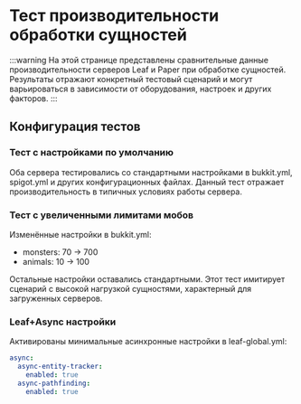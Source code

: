 # Тест производительности обработки сущностей

:::warning
На этой странице представлены сравнительные данные производительности серверов Leaf и Paper при обработке сущностей. Результаты отражают конкретный тестовый сценарий и могут варьироваться в зависимости от оборудования, настроек и других факторов.
:::

<entity-performance-graph />

## Конфигурация тестов

### Тест с настройками по умолчанию

Оба сервера тестировались со стандартными настройками в bukkit.yml, spigot.yml и других конфигурационных файлах. Данный тест отражает производительность в типичных условиях работы сервера.

### Тест с увеличенными лимитами мобов

Изменённые настройки в bukkit.yml:

- monsters: 70 → 700
- animals: 10 → 100

Остальные настройки оставались стандартными. Этот тест имитирует сценарий с высокой нагрузкой сущностями, характерный для загруженных серверов.

### Leaf+Async настройки

Активированы минимальные асинхронные настройки в leaf-global.yml:

```yaml
async:
  async-entity-tracker:
    enabled: true
  async-pathfinding:
    enabled: true
```